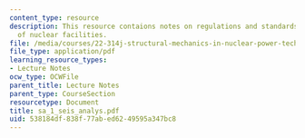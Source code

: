 ```yaml
---
content_type: resource
description: This resource contaions notes on regulations and standards for design
  of nuclear facilities.
file: /media/courses/22-314j-structural-mechanics-in-nuclear-power-technology-fall-2006/538184df838f77abed6249595a347bc8_sa_1_seis_analys.pdf
file_type: application/pdf
learning_resource_types:
- Lecture Notes
ocw_type: OCWFile
parent_title: Lecture Notes
parent_type: CourseSection
resourcetype: Document
title: sa_1_seis_analys.pdf
uid: 538184df-838f-77ab-ed62-49595a347bc8
---
```


